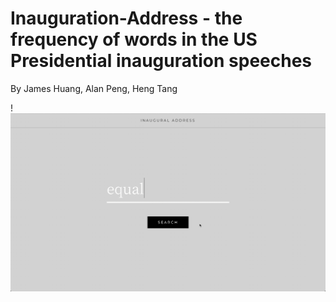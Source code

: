 # Inauguration-Address - the frequency of words in the US Presidential inauguration speeches
By James Huang, Alan Peng, Heng Tang

!![Main Page](./Wiki/images/main.gif)
